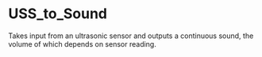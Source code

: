# USS_to_Sound
 Takes input from an ultrasonic sensor and outputs a continuous sound, the volume of which depends on sensor reading.
